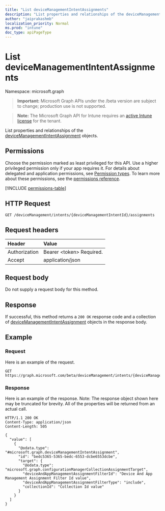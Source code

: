 ```yaml
---
title: "List deviceManagementIntentAssignments"
description: "List properties and relationships of the deviceManagementIntentAssignment objects."
author: "jaiprakashmb"
localization_priority: Normal
ms.prod: "intune"
doc_type: apiPageType
---
```


# List deviceManagementIntentAssignments

Namespace: microsoft.graph

> **Important:** Microsoft Graph APIs under the /beta version are subject to change; production use is not supported.

> **Note:** The Microsoft Graph API for Intune requires an [active Intune license](https://go.microsoft.com/fwlink/?linkid=839381) for the tenant.

List properties and relationships of the [deviceManagementIntentAssignment](../resources/intune-deviceintent-devicemanagementintentassignment.md) objects.

## Permissions
Choose the permission marked as least privileged for this API. Use a higher privileged permission only if your app requires it. For details about delegated and application permissions, see [Permission types](/graph/permissions-overview#permission-types). To learn more about these permissions, see the [permissions reference](/graph/permissions-reference).

<!-- { "blockType": "permissions", "name": "intune_deviceintent_devicemanagementintentassignment_list" } -->
[!INCLUDE [permissions-table](../includes/permissions/intune-deviceintent-devicemanagementintentassignment-list-permissions.md)]

## HTTP Request
<!-- {
  "blockType": "ignored"
}
-->
``` http
GET /deviceManagement/intents/{deviceManagementIntentId}/assignments
```

## Request headers
|Header|Value|
|:---|:---|
|Authorization|Bearer &lt;token&gt; Required.|
|Accept|application/json|

## Request body
Do not supply a request body for this method.

## Response
If successful, this method returns a `200 OK` response code and a collection of [deviceManagementIntentAssignment](../resources/intune-deviceintent-devicemanagementintentassignment.md) objects in the response body.

## Example

### Request
Here is an example of the request.
``` http
GET https://graph.microsoft.com/beta/deviceManagement/intents/{deviceManagementIntentId}/assignments
```

### Response
Here is an example of the response. Note: The response object shown here may be truncated for brevity. All of the properties will be returned from an actual call.
``` http
HTTP/1.1 200 OK
Content-Type: application/json
Content-Length: 505

{
  "value": [
    {
      "@odata.type": "#microsoft.graph.deviceManagementIntentAssignment",
      "id": "bedc5365-5365-bedc-6553-dcbe6553dcbe",
      "target": {
        "@odata.type": "microsoft.graph.configurationManagerCollectionAssignmentTarget",
        "deviceAndAppManagementAssignmentFilterId": "Device And App Management Assignment Filter Id value",
        "deviceAndAppManagementAssignmentFilterType": "include",
        "collectionId": "Collection Id value"
      }
    }
  ]
}
```
